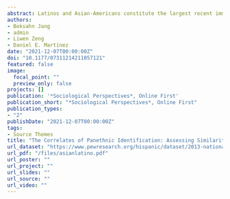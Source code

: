 ```yaml
---
abstract: Latinos and Asian-Americans constitute the largest recent immigrant groups in the United States. Upon arrival, immigrants from these groups generally identify with their national origin despite being categorized as ?Asian? or ?Latino? for state enumeration. While both are racialized and excluded from mainstream identities, they differ in their internal linguistic and religious diversities, socioeconomic status, and immigration experiences. Sociologists theorized that Asian-American panethnicity is based on structural commonalities while Latino panethnicity is built upon cultural commonalities. We elaborate the theoretical understanding of contexts associated with this identification and find alternative underpinnings that shape both groups? panethnic identification. We find generation since immigration is a common basis for elevated likelihood of panethnic identification for both groups. However, among Asian-Americans, we find English proficiency and age increase people?s odds of identifying with a panethnic identity over a national origin term, whereas for Latinos, political affiliation and religiosity increase these odds. 
authors:
- Beksahn Jang
- admin
- Liwen Zeng
- Daniel E. Martínez
date: "2021-12-07T00:00:00Z"
doi: "10.1177/07311214211057121"
featured: false
image:
  focal_point: ""
  preview_only: false
projects: []
publication: '*Sociological Perspectives*, Online First'
publication_short: "*Sociological Perspectives*, Online First"
publication_types:
- "2"
publishDate: "2021-12-07T00:00:00Z"
tags:
- Source Themes
title: "The Correlates of Panethnic Identification: Assessing Similarities and Differences among Latinos and Asians in the United States"
url_dataset: "https://www.pewresearch.org/hispanic/dataset/2013-national-survey-of-latinos/"
url_pdf: "/files/asianlatino.pdf"
url_poster: ""
url_project: ""
url_slides: ""
url_source: ""
url_video: ""
---
```

